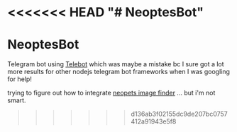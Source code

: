 <<<<<<< HEAD
"# NeoptesBot" 
=======
# NeoptesBot
Telegram bot using [Telebot](https://github.com/mullwar/telebot) which was maybe a mistake bc I sure got a lot more results for other nodejs telegram bot frameworks when I was googling for help!

trying to figure out how to integrate [neopets image finder](https://github.com/dragonfire535/neopet-image-finder) ... but i'm not smart.
>>>>>>> d136ab3f02155dc9de207bc0757412a91943e5f8
